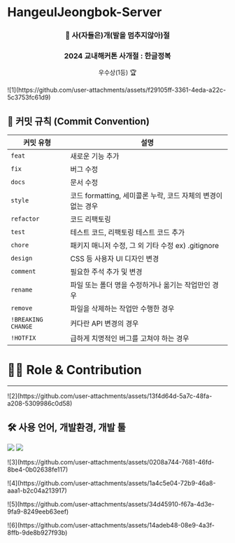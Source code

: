 # HangeulJeongbok-Server
<div align=center>
  <h3>🦁 사(자들은)개(발을 멈추지않아)절 </h3>
  <h3>2024 교내해커톤 사개절 : 한글정복 </h3> 
   우수상(1등) 🏆
</div>
<br>
![1](https://github.com/user-attachments/assets/f29105ff-3361-4eda-a22c-5c3753fc61d9)

<p>

## 🚀 커밋 규칙 (Commit Convention)

| **커밋 유형**      | **설명**                                                  |
|-------------------|---------------------------------------------------------|
| `feat`            | 새로운 기능 추가                                          |
| `fix`             | 버그 수정                                                 |
| `docs`            | 문서 수정                                                 |
| `style`           | 코드 formatting, 세미콜론 누락, 코드 자체의 변경이 없는 경우 |
| `refactor`        | 코드 리팩토링                                             |
| `test`            | 테스트 코드, 리팩토링 테스트 코드 추가                    |
| `chore`           | 패키지 매니저 수정, 그 외 기타 수정 ex) .gitignore         |
| `design`          | CSS 등 사용자 UI 디자인 변경                              |
| `comment`         | 필요한 주석 추가 및 변경                                   |
| `rename`          | 파일 또는 폴더 명을 수정하거나 옮기는 작업만인 경우       |
| `remove`          | 파일을 삭제하는 작업만 수행한 경우                        |
| `!BREAKING CHANGE`| 커다란 API 변경의 경우                                    |
| `!HOTFIX`         | 급하게 치명적인 버그를 고쳐야 하는 경우                   |

<h1>👨‍💻 Role & Contribution</h1>
<hr>
![2](https://github.com/user-attachments/assets/13f4d64d-5a7c-48fa-a208-5309986c0d58)

## 🛠️ 사용 언어, 개발환경, 개발 툴

<img src="https://img.shields.io/badge/Django-092E20?style=for-the-badge&logo=django&logoColor=white">

<img src="https://img.shields.io/badge/React-61DAFB?style=flat-square&logo=React&logoColor=black"/>

<br>
<p>
![3](https://github.com/user-attachments/assets/0208a744-7681-46fd-8be4-0b02638fe117)
<p>
![4](https://github.com/user-attachments/assets/1a4c5e04-72b9-46a8-aaa1-b2c04a213917)
<p>
![5](https://github.com/user-attachments/assets/34d45910-f67a-4d3e-9fa9-8249eeb63eef)
<p>
![6](https://github.com/user-attachments/assets/14adeb48-08e9-4a3f-8ffb-9de8b927f93b)
